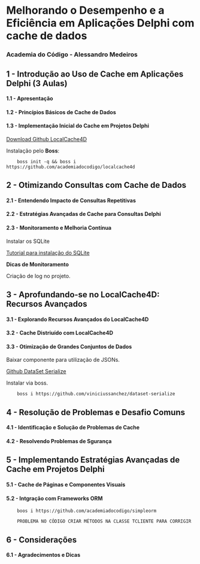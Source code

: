 # Melhorando o Desempenho e a Eficiência em Aplicações Delphi com cache de dados
### **Academia do Código - Alessandro Medeiros**

## 1 - Introdução ao Uso de Cache em Aplicações Delphi (3 Aulas)

#### 1.1 - Apresentação

#### 1.2 - Princípios Básicos de Cache de Dados

#### 1.3 - Implementação Inicial do Cache em Projetos Delphi

[Download Github LocalCache4D](https://github.com/academiadocodigo/localcache4d)


Instalação pelo **Boss**:

        boss init -q && boss i https://github.com/academiadocodigo/localcache4d

## 2 - Otimizando Consultas com Cache de Dados

#### 2.1 - Entendendo Impacto de Consultas Repetitivas

#### 2.2 - Estratégias Avançadas de Cache para Consultas Delphi

#### 2.3 - Monitoramento e Melhoria Contínua

Instalar os SQLite 

[Tutorial para instalação do SQLite](https://github.com/danilocalixto77/SQLiteTutorial)

**Dicas de Monitoramento**

Criação de log no projeto.

## 3 - Aprofundando-se no LocalCache4D: Recursos Avançados

#### 3.1 - Explorando Recursos Avançados do LocalCache4D


#### 3.2 - Cache Distriuído com LocalCache4D

#### 3.3 - Otimização de Grandes Conjuntos de Dados

Baixar componente para utilização de JSONs.

[Github DataSet Serialize](https://github.com/viniciussanchez/dataset-serialize)

Instalar via boss.

        boss i https://github.com/viniciussanchez/dataset-serialize


## 4 - Resolução de Problemas e Desafio Comuns

#### 4.1 - Identificação e Solução de Problemas de Cache

#### 4.2 - Resolvendo Problemas de Sgurança

## 5 - Implementando Estratégias Avançadas de Cache em Projetos Delphi

#### 5.1 - Cache de Páginas e Componentes Visuais

#### 5.2 - Intgração com Frameworks ORM

        boos i https://github.com/academiadocodigo/simpleorm

        PROBLEMA NO CÓDIGO CRIAR MÉTODOS NA CLASSE TCLIENTE PARA CORRIGIR

## 6 - Considerações

#### 6.1 - Agradecimentos e Dicas